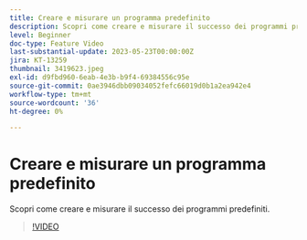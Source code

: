 ```yaml
---
title: Creare e misurare un programma predefinito
description: Scopri come creare e misurare il successo dei programmi predefiniti.
level: Beginner
doc-type: Feature Video
last-substantial-update: 2023-05-23T00:00:00Z
jira: KT-13259
thumbnail: 3419623.jpeg
exl-id: d9fbd960-6eab-4e3b-b9f4-69384556c95e
source-git-commit: 0ae3946dbb09034052fefc66019d0b1a2ea942e4
workflow-type: tm+mt
source-wordcount: '36'
ht-degree: 0%

---
```



# Creare e misurare un programma predefinito

Scopri come creare e misurare il successo dei programmi predefiniti.

>[!VIDEO](https://video.tv.adobe.com/v/3419623/?learn=on)
